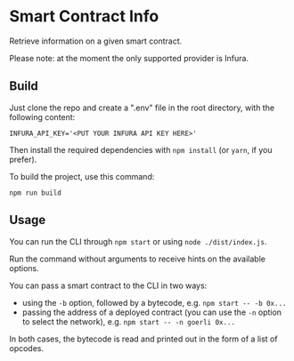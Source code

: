 # Smart Contract Info

Retrieve information on a given smart contract.

Please note: at the moment the only supported provider is Infura.

## Build

Just clone the repo and create a ".env" file in the root directory, with the following content:

```
INFURA_API_KEY='<PUT YOUR INFURA API KEY HERE>'
```

Then install the required dependencies with `npm install` (or `yarn`, if you prefer).

To build the project, use this command:

```
npm run build
```

## Usage

You can run the CLI through `npm start` or using `node ./dist/index.js`.

Run the command without arguments to receive hints on the available options.

You can pass a smart contract to the CLI in two ways:

- using the `-b` option, followed by a bytecode, e.g. `npm start -- -b 0x...`
- passing the address of a deployed contract (you can use the `-n` option to select the network), e.g. `npm start -- -n goerli 0x...`

In both cases, the bytecode is read and printed out in the form of a list of opcodes.
